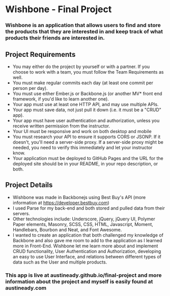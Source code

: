 # Wishbone - Final Project

### Wishbone is an application that allows users to find and store the products that they are interested in and keep track of what products their friends are interested in. 

## Project Requirements

- You may either do the project by yourself or with a partner. If you choose to work with a team, you must follow the Team Requirements as well.
- You must make regular commits each day (at least one commit per person per day).
- You must use either Ember.js or Backbone.js (or another MV* front end framework, if you'd like to learn another one).
- Your app must use at least one HTTP API, and may use multiple APIs.
- Your app must save data, not just pull it down (i.e. it must be a "CRUD" app).
- Your app must have user authentication and authorization, unless you receive written permission from the instructor.
- Your UI must be responsive and work on both desktop and mobile
- You must research your API to ensure it supports CORS or JSONP. If it doesn't, you'll need a server-side proxy. If a server-side proxy might be needed, you need to verify this immediately and let your instructor know.
- Your application must be deployed to GitHub Pages and the URL for the deployed site should be in your README, in your repo description, or both.

## Project Details

- Wishbone was made in Backbonejs using Best Buy's API (more information at https://developer.bestbuy.com)
- I used Parse for my back-end and both stored and pulled data from their servers.
- Other technologies include: Underscore, jQuery, jQuery UI, Polymer Paper elements, Masonry, SCSS, CSS, HTML, Javascript, Moment, Handlebars, Bourbon and Neat, and Font Awesome.
- I wanted to create an application that both challenged my knowledge of Backbone and also gave me room to add to the application as I learned more in Front-End. Wishbone let me learn more about and implement CRUD functionality, User Authentication and Authorization, developing an easy to use User Interface, and relations between different types of data such as the User and multiple products.

### This app is live at austineady.github.io/final-project and more information about the project and myself is easily found at austineady.com
